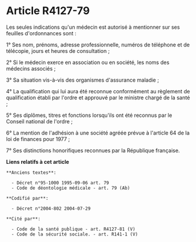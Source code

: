 # Article R4127-79

Les seules indications qu'un médecin est autorisé à mentionner sur ses feuilles d'ordonnances sont :

1° Ses nom, prénoms, adresse professionnelle, numéros de téléphone et de télécopie, jours et heures de consultation ;

2° Si le médecin exerce en association ou en société, les noms des médecins associés ;

3° Sa situation vis-à-vis des organismes d'assurance maladie ;

4° La qualification qui lui aura été reconnue conformément au règlement de qualification établi par l'ordre et approuvé par
le ministre chargé de la santé ;

5° Ses diplômes, titres et fonctions lorsqu'ils ont été reconnus par le Conseil national de l'ordre ;

6° La mention de l'adhésion à une société agréée prévue à l'article 64 de la loi de finances pour 1977 ;

7° Ses distinctions honorifiques reconnues par la République française.

**Liens relatifs à cet article**

	**Anciens textes**:

	  - Décret n°95-1000 1995-09-06 art. 79
	  - Code de déontologie médicale - art. 79 (Ab)

	**Codifié par**:

	  - Décret n°2004-802 2004-07-29

	**Cité par**:

	  - Code de la santé publique - art. R4127-81 (V)
	  - Code de la sécurité sociale. - art. R141-1 (V)
